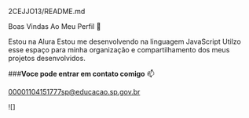 2CEJJO13/README.md

Boas Vindas Ao Meu Perfil 💙

Estou na Alura
Estou me desenvolvendo na linguagem JavaScript
Utilzo esse espaço para minha organização e compartilhamento dos meus projetos desenvolvidos.

###**Voce pode entrar em contato comigo** 📫

00001104151777sp@educacao.sp.gov.br

![]
